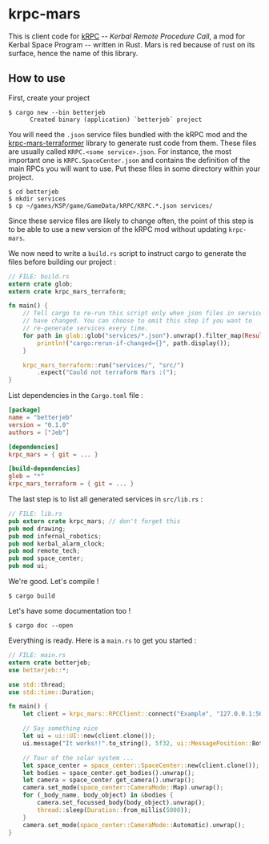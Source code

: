 # krpc-mars

This is client code for [kRPC] -- *Kerbal Remote Procedure Call*, a mod for
Kerbal Space Program -- written in Rust. Mars is red because of rust on its
surface, hence the name of this library.

[kRPC]: https://github.com/krpc/krpc

## How to use

First, create your project

    $ cargo new --bin betterjeb
          Created binary (application) `betterjeb` project

You will need the `.json` service files bundled with the kRPC mod and the
[krpc-mars-terraformer] library to generate rust code from them. These files are
usually called `KRPC.<some service>.json`. For instance, the most important one
is `KRPC.SpaceCenter.json` and contains the definition of the main RPCs you
will want to use. Put these files in some directory within your project.

[krpc-mars-terraformer]: https://github.com/Cahu/krpc-mars-terraformer

    $ cd betterjeb
    $ mkdir services
    $ cp ~/games/KSP/game/GameData/kRPC/KRPC.*.json services/

Since these service files are likely to change often, the point of this step is
to be able to use a new version of the kRPC mod without updating `krpc-mars`.

We now need to write a `build.rs` script to instruct cargo to generate the
files before building our project :

```rust
// FILE: build.rs
extern crate glob;
extern crate krpc_mars_terraform;

fn main() {
	// Tell cargo to re-run this script only when json files in services/
	// have changed. You can choose to omit this step if you want to
	// re-generate services every time.
	for path in glob::glob("services/*.json").unwrap().filter_map(Result::ok) {
		println!("cargo:rerun-if-changed={}", path.display());
	}

	krpc_mars_terraform::run("services/", "src/")
		.expect("Could not terraform Mars :(");
}
```

List dependencies in the `Cargo.toml` file :

```toml
[package]
name = "betterjeb"
version = "0.1.0"
authors = ["Jeb"]

[dependencies]
krpc_mars = { git = ... }

[build-dependencies]
glob = "*"
krpc_mars_terraform = { git = ... }
```

The last step is to list all generated services in `src/lib.rs` :

```rust
// FILE: lib.rs
pub extern crate krpc_mars; // don't forget this
pub mod drawing;
pub mod infernal_robotics;
pub mod kerbal_alarm_clock;
pub mod remote_tech;
pub mod space_center;
pub mod ui;
```

We're good. Let's compile !

    $ cargo build

Let's have some documentation too !

    $ cargo doc --open

Everything is ready. Here is a `main.rs` to get you started :

```rust
// FILE: main.rs
extern crate betterjeb;
use betterjeb::*;

use std::thread;
use std::time::Duration;

fn main() {
	let client = krpc_mars::RPCClient::connect("Example", "127.0.0.1:50000").unwrap();

	// Say something nice
	let ui = ui::UI::new(client.clone());
	ui.message("It works!!".to_string(), 5f32, ui::MessagePosition::BottomCenter).unwrap();

	// Tour of the solar system ...
	let space_center = space_center::SpaceCenter::new(client.clone());
	let bodies = space_center.get_bodies().unwrap();
	let camera = space_center.get_camera().unwrap();
	camera.set_mode(space_center::CameraMode::Map).unwrap();
	for (_body_name, body_object) in &bodies {
		camera.set_focussed_body(body_object).unwrap();
		thread::sleep(Duration::from_millis(5000));
	}
	camera.set_mode(space_center::CameraMode::Automatic).unwrap();
}
```
